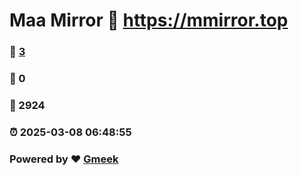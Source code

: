 # Maa Mirror :link: https://mmirror.top 
### :page_facing_up: [3](https://mmirror.top/tag.html) 
### :speech_balloon: 0 
### :hibiscus: 2924 
### :alarm_clock: 2025-03-08 06:48:55 
### Powered by :heart: [Gmeek](https://github.com/Meekdai/Gmeek)
